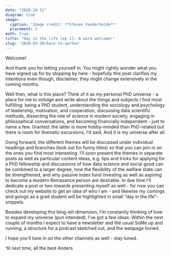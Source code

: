 ```yaml
---
date: "2020-10-11"
diagram: true
image:
  caption: 'Image credit: **Steven Vanderheide**'
  placement: 3
math: true 
title: "day in the life [ep.1]: A warm welcome!"
slug: '2020-03-20/back-to-aarhus'
---
```


Welcome! 

And thank you for letting yourself in. You might rightly wonder what you have signed up for by stopping by here - hopefully this post clarifies my intentions even though, disclaimer, they might change extensively in the coming months.

Well then, what is this place? Think of it as my personal PhD universe - a place for me to indulge and write about the things and subjects I find most fulfilling: being a PhD student, understanding the sociology and psychology of leadership, motivation, and cooperation, discussing data scientific methods, dissecting the role of science in modern society, engaging in philosophical conversations, and becoming financially independent - just to name a few. Granted: the latter is more hobby-minded than PhD-related but there is room for thematic excursions, I’d said. And it is my universe after all.

Going forward, the different themes will be discussed under individual headings and branches (look out for funny titles) so that you can join in on the ones you find most interesting. I’ll soon present the themes in separate posts as well as particular content ideas, e.g. tips and tricks for applying for a PhD fellowship and discussions of how data science and social good can be combined to a larger degree, how the flexibility of the welfare state can be strengthened, and why passive index fund investing as well as aspiring to become a modern Reinasance person are desirable. In due time I’ll dedicate a post or two towards presenting myself as well - for now you can check out my website to get an idea of who I am - and likewise my comings and goings as a grad student will be highlighted in small “day in the life”-snippets.

Besides developing this blog-ish dimension, I’m constantly thinking of how to expand my universe (pun intended). I’ve got a few ideas: Within the next couple of months I expect to have a newsletter and the usual SoMe up and running, a structure for a podcast sketched out, and the webpage honed. 

I hope you’ll tune in on the other channels as well - stay tuned. 

‘til next time, all the best
Anders
